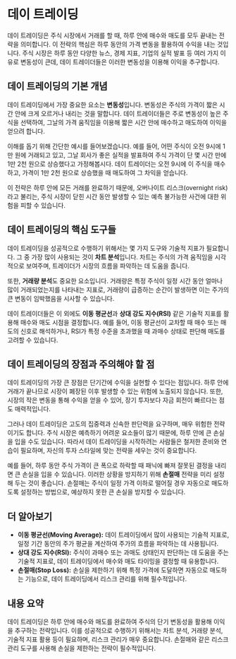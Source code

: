 # 데이 트레이딩

데이 트레이딩은 주식 시장에서 거래를 할 때, 하루 안에 매수와 매도를 모두 끝내는 전략을 의미합니다. 이 전략의 핵심은 하루 동안의 가격 변동을 활용하여 수익을 내는 것입니다. 주식 시장은 하루 동안 다양한 뉴스, 경제 지표, 기업의 실적 발표 등 여러 가지 이유로 변동성이 큰데, 데이 트레이더들은 이러한 변동성을 이용해 이익을 추구합니다.

## 데이 트레이딩의 기본 개념

데이 트레이딩에서 가장 중요한 요소는 **변동성**입니다. 변동성은 주식의 가격이 짧은 시간 안에 크게 오르거나 내리는 것을 말합니다. 데이 트레이더들은 주로 변동성이 높은 주식을 선택하여, 그날의 가격 움직임을 이용해 짧은 시간 안에 매수하고 매도하여 이익을 얻으려 합니다.

이해를 돕기 위해 간단한 예시를 들어보겠습니다. 예를 들어, 어떤 주식이 오전 9시에 1만 원에 거래되고 있고, 그날 회사가 좋은 실적을 발표하여 주식 가격이 단 몇 시간 만에 1만 2천 원으로 상승했다고 가정해봅시다. 데이 트레이더는 오전 9시에 이 주식을 매수하고, 가격이 1만 2천 원으로 상승했을 때 매도하여 그 차익을 얻습니다. 

이 전략은 하루 안에 모든 거래를 완료하기 때문에, 오버나이트 리스크(overnight risk)라고 불리는, 주식 시장이 닫힌 시간 동안 발생할 수 있는 예측 불가능한 사건에 대한 위험을 피할 수 있습니다.

## 데이 트레이딩의 핵심 도구들

데이 트레이딩을 성공적으로 수행하기 위해서는 몇 가지 도구와 기술적 지표가 필요합니다. 그 중 가장 많이 사용되는 것이 **차트 분석**입니다. 차트는 주식의 가격 움직임을 시각적으로 보여주며, 트레이더가 시장의 흐름을 파악하는 데 도움을 줍니다. 

또한, **거래량 분석**도 중요한 요소입니다. 거래량은 특정 주식이 일정 시간 동안 얼마나 많이 거래되었는지를 나타내는 지표로, 거래량이 급증하는 순간이 발생하면 이는 주가의 큰 변동이 임박했음을 시사할 수 있습니다. 

데이 트레이더들은 이 외에도 **이동 평균선**과 **상대 강도 지수(RSI)** 같은 기술적 지표를 활용해 매수와 매도 시점을 결정합니다. 예를 들어, 이동 평균선이 교차할 때 매수 또는 매도의 신호로 해석하거나, RSI가 특정 수준을 초과했을 때 과매수 상태로 판단해 매도를 고려할 수 있습니다.

## 데이 트레이딩의 장점과 주의해야 할 점

데이 트레이딩의 가장 큰 장점은 단기간에 수익을 실현할 수 있다는 점입니다. 하루 안에 거래가 끝나므로 시장이 폐장된 이후 발생할 수 있는 위험에 노출되지 않습니다. 또한, 시장의 작은 변동을 통해 수익을 얻을 수 있어, 장기 투자보다 자금 회전이 빠르다는 점도 매력적입니다.

그러나 데이 트레이딩은 고도의 집중력과 신속한 판단력을 요구하며, 매우 위험한 전략이기도 합니다. 주식 시장은 예측하기 어려운 요소들이 많기 때문에, 하루 안에 큰 손실을 입을 수도 있습니다. 따라서 데이 트레이딩을 시작하려는 사람들은 철저한 준비와 연습이 필요하며, 자신의 투자 스타일에 맞는 전략을 세우는 것이 중요합니다.

예를 들어, 하루 동안 주식 가격이 큰 폭으로 하락할 때 패닉에 빠져 잘못된 결정을 내리면 큰 손실을 입을 수 있습니다. 이러한 상황을 방지하기 위해 **손절매** 전략을 미리 설정해 두는 것이 좋습니다. 손절매는 주식이 일정 가격 이하로 떨어질 경우 자동으로 매도하도록 설정하는 방법으로, 예상하지 못한 큰 손실을 방지할 수 있습니다.

## 더 알아보기

- **이동 평균선(Moving Average):** 데이 트레이딩에서 많이 사용되는 기술적 지표로, 일정 기간 동안의 주가 평균을 계산하여 주가의 흐름을 파악하는 데 사용됩니다.
- **상대 강도 지수(RSI):** 주식이 과매수 또는 과매도 상태인지 판단하는 데 도움을 주는 기술적 지표로, 데이 트레이딩에서 매수와 매도 타이밍을 결정할 때 유용합니다.
- **손절매(Stop Loss):** 손실을 제한하기 위해 특정 가격에 도달하면 자동으로 매도하는 기능으로, 데이 트레이딩에서 리스크 관리를 위해 필수적입니다.

## 내용 요약

데이 트레이딩은 하루 안에 매수와 매도를 완료하여 주식의 단기 변동성을 활용해 이익을 추구하는 전략입니다. 이를 성공적으로 수행하기 위해서는 차트 분석, 거래량 분석, 기술적 지표 활용 등이 필요하며, 리스크 관리가 매우 중요합니다. 손절매와 같은 리스크 관리 도구를 사용해 손실을 제한하는 전략이 필수적입니다.